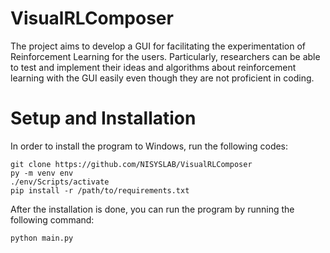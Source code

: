 # VisualRLComposer
The project aims to develop a GUI for facilitating the experimentation of Reinforcement Learning for the users. Particularly, researchers can be able to test and implement their ideas and algorithms about reinforcement learning with the GUI easily even though they are not proficient in coding.

# Setup and Installation
In order to install the program to Windows, run the following codes:
```
git clone https://github.com/NISYSLAB/VisualRLComposer
py -m venv env
./env/Scripts/activate
pip install -r /path/to/requirements.txt
```
After the installation is done, you can run the program by running the following command:
```
python main.py
```
